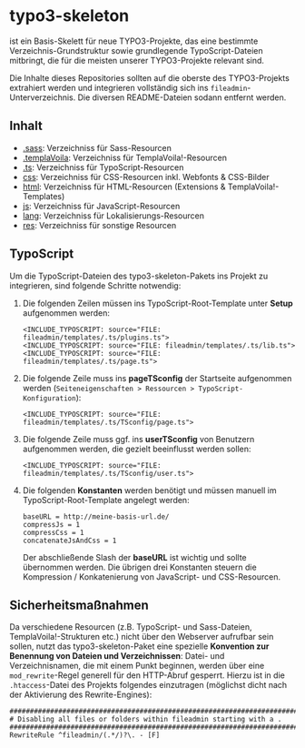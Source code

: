 typo3-skeleton
==============

ist ein Basis-Skelett für neue TYPO3-Projekte, das eine bestimmte Verzeichnis-Grundstruktur sowie grundlegende TypoScript-Dateien mitbringt, die für die meisten unserer TYPO3-Projekte relevant sind.

Die Inhalte dieses Repositories sollten auf die oberste des TYPO3-Projekts extrahiert werden und integrieren vollständig sich ins `fileadmin`-Unterverzeichnis. Die diversen README-Dateien sodann entfernt werden.


Inhalt
----------

*   [.sass](fileadmin/templates/.sass): Verzeichniss für Sass-Resourcen
*   [.templaVoila](fileadmin/templates/.templaVoila): Verzeichniss für TemplaVoila!-Resourcen
*   [.ts](fileadmin/templates/.ts): Verzeichniss für TypoScript-Resourcen
*   [css](fileadmin/templates/css): Verzeichniss für CSS-Resourcen inkl. Webfonts & CSS-Bilder
*   [html](fileadmin/templates/html): Verzeichniss für HTML-Resourcen (Extensions & TemplaVoila!-Templates)
*   [js](fileadmin/templates/js): Verzeichniss für JavaScript-Resourcen
*   [lang](fileadmin/templates/lang): Verzeichniss für Lokalisierungs-Resourcen
*   [res](fileadmin/templates/res): Verzeichniss für sonstige Resourcen

TypoScript
----------

Um die TypoScript-Dateien des typo3-skeleton-Pakets ins Projekt zu integrieren, sind folgende Schritte notwendig:

1.  Die folgenden Zeilen müssen ins TypoScript-Root-Template unter
    **Setup** aufgenommen werden:

        <INCLUDE_TYPOSCRIPT: source="FILE: fileadmin/templates/.ts/plugins.ts">
        <INCLUDE_TYPOSCRIPT: source="FILE: fileadmin/templates/.ts/lib.ts">
        <INCLUDE_TYPOSCRIPT: source="FILE: fileadmin/templates/.ts/page.ts">
    
2.  Die folgende Zeile muss ins **pageTSconfig** der Startseite aufgenommen werden (`Seiteneigenschaften > Ressourcen > TypoScript-Konfiguration`):
    
        <INCLUDE_TYPOSCRIPT: source="FILE: fileadmin/templates/.ts/TSconfig/page.ts">

3.  Die folgende Zeile muss ggf. ins **userTSconfig** von Benutzern aufgenommen werden, die gezielt beeinflusst werden sollen:
    
        <INCLUDE_TYPOSCRIPT: source="FILE: fileadmin/templates/.ts/TSconfig/user.ts">
        
4.  Die folgenden **Konstanten** werden benötigt und müssen manuell im TypoScript-Root-Template angelegt werden:

        baseURL = http://meine-basis-url.de/
        compressJs = 1
        compressCss = 1
        concatenateJsAndCss = 1
        
    Der abschließende Slash der **baseURL** ist wichtig und sollte übernommen werden. Die übrigen drei Konstanten steuern die Kompression / Konkatenierung von JavaScript- und CSS-Resourcen. 
    
    
Sicherheitsmaßnahmen
--------------------

Da verschiedene Resourcen (z.B. TypoScript- und Sass-Dateien, TemplaVoila!-Strukturen etc.) nicht über den Webserver aufrufbar sein sollen, nutzt das typo3-skeleton-Paket eine spezielle **Konvention zur Benennung von Dateien und Verzeichnissen**: Datei- und Verzeichnisnamen, die mit einem Punkt beginnen, werden über eine `mod_rewrite`-Regel generell für den HTTP-Abruf gesperrt. Hierzu ist in die `.htaccess`-Datei des Projekts folgendes einzutragen (möglichst dicht nach der Aktivierung des Rewrite-Engines): 

    ###########################################################################
    # Disabling all files or folders within fileadmin starting with a .
    ###########################################################################
    RewriteRule ^fileadmin/(.*/)?\. - [F]